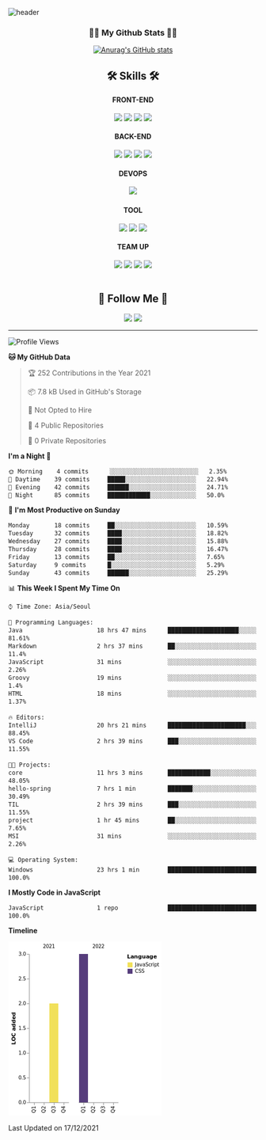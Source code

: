 ![header](https://capsule-render.vercel.app/api?type=waving&height=200&section=header&text=Hi!%20I'm%20Jihyun!&fontAlign=70&fontAlignY=40&fontSize=70&fontColor=ffffff&&color=gradient)

<h3 align="center">👩‍💻 My Github Stats 👩‍💻</h3>
<div align="center">

[![Anurag's GitHub stats](https://github-readme-stats.vercel.app/api?username=Jihyun&hide_title=true&show_icons=true&include_all_commits=true&disable_animations=true&theme=radical)](https://github.com/anuraghazra/github-readme-stats)
</div>

<h2 align="center">🛠 Skills 🛠</h2>

<div align="center">
    
  <div>
    <h4>FRONT-END</h4>
    <img src="https://img.shields.io/badge/HTML5-E34F26?style=flat-square&logo=HTML5&logoColor=white"/>
    <img src="https://img.shields.io/badge/CSS3-1572B6?style=flat-square&logo=CSS3&logoColor=white"/>
    <img src="https://img.shields.io/badge/JavaScript-F7DF1E?style=flat-square&logo=JavaScript&logoColor=white"/>
    <img src="https://img.shields.io/badge/Bootstrap-7952B3?style=flat-square&logo=Bootstrap&logoColor=white"/>
  </div>
     
  <div>
    <h4>BACK-END</h4>
    <img src="https://img.shields.io/badge/Java-007396?style=flat-square&logo=Java&logoColor=white"/>
    <img src="https://img.shields.io/badge/Spring-6DB33F?style=flat-square&logo=Spring&logoColor=white"/>
    <img src="https://img.shields.io/badge/Maven-C71A36?style=flat-square&logo=ApacheMaven&logoColor=white"/>
    <img src="https://img.shields.io/badge/Gradle-02303A?style=flat-square&logo=Gradle&logoColor=white"/>
  </div>
  
  <div>
    <h4>DEVOPS</h4>
    <img src="https://img.shields.io/badge/Oracle-F80000?style=flat-square&logo=Oracle&logoColor=white"/>
  </div>
  
  <div>
    <h4>TOOL</h4>
    <img src="https://img.shields.io/badge/IntelliJ IDEA-000000?style=flat-square&logo=IntelliJ+IDEA&logoColor=white"/>
    <img src="https://img.shields.io/badge/Visual Studio Code-007ACC?style=flat-square&logo=VisualStudioCode&logoColor=white"/>
    <img src="https://img.shields.io/badge/Postman-FF6C37?style=flat-square&logo=Postman&logoColor=white"/>
  </div>
  
  
  <div>
    <h4>TEAM UP</h4>
    <img src="https://img.shields.io/badge/Git-F05032?style=flat-square&logo=Git&logoColor=white"/>
    <img src="https://img.shields.io/badge/GitHub-181717?style=flat-square&logo=GitHub&logoColor=white"/>
    <img src="https://img.shields.io/badge/Slack-4A154B?style=flat-square&logo=Slack&logoColor=white"/>
    <img src="https://img.shields.io/badge/Notion-000000?style=flat-square&logo=Notion&logoColor=white"/>
  </div>
    
</div>
<br>
<h2 align="center">🍒 Follow Me 🍒</h2>

<p align="center">
  <a href="mailto:harna26@gmail.com"><img src="https://img.shields.io/badge/Gmail-d14836?style=flat-square&logo=Gmail&logoColor=white&link=harna26@gmail.com"/></a>
  <a href="https://www.linkedin.com/in/JihyunHarnaLee/"><img src="https://img.shields.io/badge/LinkedIn-0077B5?style=flat-square&logo=linkedin&logoColor=white&link=https://www.linkedin.com/in/JihyunHarnaLee/"/></a>

</p>

---

<!--START_SECTION:waka-->
![Profile Views](http://img.shields.io/badge/Profile%20Views-7-blue)

**🐱 My GitHub Data** 

> 🏆 252 Contributions in the Year 2021
 > 
> 📦 7.8 kB Used in GitHub's Storage 
 > 
> 🚫 Not Opted to Hire
 > 
> 📜 4 Public Repositories 
 > 
> 🔑 0 Private Repositories  
 > 
**I'm a Night 🦉** 

```text
🌞 Morning    4 commits      ░░░░░░░░░░░░░░░░░░░░░░░░░   2.35% 
🌆 Daytime    39 commits     █████░░░░░░░░░░░░░░░░░░░░   22.94% 
🌃 Evening    42 commits     ██████░░░░░░░░░░░░░░░░░░░   24.71% 
🌙 Night      85 commits     ████████████░░░░░░░░░░░░░   50.0%

```
📅 **I'm Most Productive on Sunday** 

```text
Monday       18 commits     ██░░░░░░░░░░░░░░░░░░░░░░░   10.59% 
Tuesday      32 commits     ████░░░░░░░░░░░░░░░░░░░░░   18.82% 
Wednesday    27 commits     ████░░░░░░░░░░░░░░░░░░░░░   15.88% 
Thursday     28 commits     ████░░░░░░░░░░░░░░░░░░░░░   16.47% 
Friday       13 commits     ██░░░░░░░░░░░░░░░░░░░░░░░   7.65% 
Saturday     9 commits      █░░░░░░░░░░░░░░░░░░░░░░░░   5.29% 
Sunday       43 commits     ██████░░░░░░░░░░░░░░░░░░░   25.29%

```


📊 **This Week I Spent My Time On** 

```text
⌚︎ Time Zone: Asia/Seoul

💬 Programming Languages: 
Java                     18 hrs 47 mins      ████████████████████░░░░░   81.61% 
Markdown                 2 hrs 37 mins       ██░░░░░░░░░░░░░░░░░░░░░░░   11.4% 
JavaScript               31 mins             ░░░░░░░░░░░░░░░░░░░░░░░░░   2.26% 
Groovy                   19 mins             ░░░░░░░░░░░░░░░░░░░░░░░░░   1.4% 
HTML                     18 mins             ░░░░░░░░░░░░░░░░░░░░░░░░░   1.37%

🔥 Editors: 
IntelliJ                 20 hrs 21 mins      ██████████████████████░░░   88.45% 
VS Code                  2 hrs 39 mins       ███░░░░░░░░░░░░░░░░░░░░░░   11.55%

🐱‍💻 Projects: 
core                     11 hrs 3 mins       ████████████░░░░░░░░░░░░░   48.05% 
hello-spring             7 hrs 1 min         ███████░░░░░░░░░░░░░░░░░░   30.49% 
TIL                      2 hrs 39 mins       ███░░░░░░░░░░░░░░░░░░░░░░   11.55% 
project                  1 hr 45 mins        ██░░░░░░░░░░░░░░░░░░░░░░░   7.65% 
MSI                      31 mins             ░░░░░░░░░░░░░░░░░░░░░░░░░   2.26%

💻 Operating System: 
Windows                  23 hrs 1 min        █████████████████████████   100.0%

```

**I Mostly Code in JavaScript** 

```text
JavaScript               1 repo              █████████████████████████   100.0%

```


**Timeline**

![Chart not found](https://raw.githubusercontent.com/harna26/harna26/main/charts/bar_graph.png) 


 Last Updated on 17/12/2021
<!--END_SECTION:waka-->

